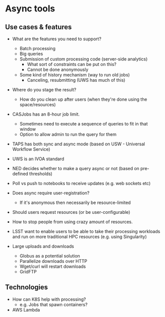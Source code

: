 # Async tools

## Use cases & features

- What are the features you need to support?
  - Batch processing
  - Big queries
  - Submission of custom processing code (server-side analytics)
    - What sort of constraints can be put on this?
    - Cannot be done anonymously
  - Some kind of history mechanism (way to run old jobs)
    - Canceling, resubmitting (UWS has much of this)
  
- Where do you stage the result?
  - How do you clean up after users (when they're done using the space/resources)
- CASJobs has an 8-hour job limit. 
  - Sometimes need to execute a sequence of queries to fit in that window
  - Option to allow admin to run the query for them
- TAPS has both sync and async mode (based on USW - Universal Workflow Service)
- UWS is an IVOA standard
- NED decides whether to make a query async or not (based on pre-defined thresholds)
- Poll vs push to notebooks to receive updates (e.g. web sockets etc)
- Does async require user-registration?
  - If it's anonymous then necessarily be resource-limited
- Should users request resources (or be user-configurable)
- How to stop people from using crazy amount of resources.
- LSST want to enable users to be able to take their processing workloads and run on more traditional HPC resources (e.g. using Singularity)
- Large uploads and downloads
  - Globus as a potential solution
  - Parallelize downloads over HTTP
  - Wget/curl will restart downloads
  - GridFTP

## Technologies

- How can K8S help with processing?
  - e.g. Jobs that spawn containers?
- AWS Lambda
